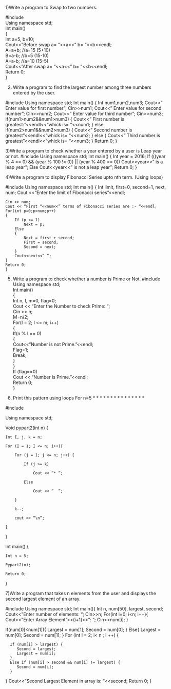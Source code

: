 
1)Write a program to Swap to two numbers.

#include <iostream>  
Using namespace std;  
Int main()  
{  
Int a=5, b=10;      
Cout<<”Before swap a= “<<a<<” b= “<<b<<endl;      
A=a+b; //a=15 (5+10)    
B=a-b; //b=5 (15-10)    
A=a-b; //a=10 (15-5)    
Cout<<”After swap a= “<<a<<” b= “<<b<<endl;      
Return 0;  
}  

2) Write a program to find the largest number among three numbers entered by the user.

#include<iostream>
Using namespace std;
Int main() {
	Int num1,num2,num3;
	Cout<<” Enter value for first number”;
	Cin>>num1;
	Cout<<” Enter value for second number”;
	Cin>>num2;
	Cout<<” Enter value for third number”;
	Cin>>num3;
	If(num1>num2&&num1>num3) {
		Cout<<” First number is greatest:”<<endl<<”whick is= “<<num1;
	} else if(num2>num1&&num2>num3) {
		Cout<<” Second number is greatest”<<endl<<”whick is= “<<num2;
	} else {
		Cout<<” Third number is greatest”<<endl<<”whick is= “<<num3;
	}
	Return 0;
}

3)Write a program to check whether a year entered by a user is Leap year or not.
#include<iostream>
Using namespace std;
Int main() {
   Int year = 2016;
   If (((year % 4 == 0) && (year % 100 != 0)) || (year % 400 == 0))
   Cout<<year<<” is a leap year”;
   Else
   Cout<<year<<” is not a leap year”;
   Return 0;
}

4)Write a program to display Fibonacci Series upto nth term. (Using loops)

  #include<iostream>
    Using namespace std;
    Int main()
    {
    Int limit, first=0, second=1, next, num;
    Cout <<“Enter the limit of Fibonacci series”<<endl;
    
    Cin >> num;   
    Cout << “First “<<num<<” terms of Fibonacci series are :- “<<endl;
    For(int p=0;p<num;p++)
    {
        If (p <= 1)
            Next = p;
        Else
        {
            Next = first + second;
            First = second;
            Second = next;
        }
        Cout<<next<<” “;
    }
    Return 0;
    }

5) Write a program to check whether a number is Prime or Not.
#include <iostream>  
Using namespace std;  
Int main()  
{  
  Int n, I, m=0, flag=0;  
  Cout << “Enter the Number to check Prime: “;  
  Cin >> n;  
  M=n/2;  
  For(I = 2; I <= m; i++)  
  {  
      If(n % I == 0)  
      {  
          Cout<<”Number is not Prime.”<<endl;  
          Flag=1;  
          Break;  
      }  
  }  
  If (flag==0)  
      Cout << “Number is Prime.”<<endl;  
  Return 0;  
} 

6) Print this pattern using loops For n=5         *        * *      * * *      * * * *     * * * * *


#include <iostream>

Using namespace std;

Void pypart2(int n)
{

    Int I, j, k = n;

    For (I = 1; I <= n; i++){

        For (j = 1; j <= n; j++) {

            If (j >= k)

                Cout << “* “;

            Else

                Cout << “  “;

        }

        k--;

        cout << “\n”;

    }
}

Int main()
{

    Int n = 5;

    Pypart2(n);

    Return 0;
}

7)Write a program that takes n elements from the user and displays the second largest element of an array.

#include <iostream>
Using namespace std;
Int main(){
   Int n, num[50], largest, second;
   Cout<<”Enter number of elements: “;
   Cin>>n;
   For(int i=0; i<n; i++){
      Cout<<”Enter Array Element”<<(i+1)<<”: “;
      Cin>>num[i];
   }
   
   If(num[0]<num[1]){ 
      Largest = num[1];
      Second = num[0];
   }
   Else{ 
      Largest = num[0];
      Second = num[1];
   }
   For (int I = 2; i< n ; I ++) {
      
      If (num[i] > largest) {
         Second = largest;
         Largest = num[i];
      }
      Else if (num[i] > second && num[i] != largest) {
         Second = num[i];
      }
   }
   Cout<<”Second Largest Element in array is: “<<second;
   Return 0;
}

